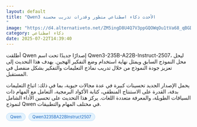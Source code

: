 ```yaml
---
layout: default
title: "Qwen3 الأحدث ذكاء اصطناعي متطور وقدرات تدريب محسنة
"
image: "https://d4.alternativeto.net/ZM5ingD8U4Q7V3ppGQOWqOu1tVa68_qBGDhCd-CtKZE/rs:fill:1520:760:0/g:ce:0:0/YWJzOi8vZGlzdC9jb250ZW50LzE3NTMxOTUxODA2NjQucG5n.png"
category: ذكاء اصطناعي
date: 2025-07-22T14:39:40
---
```


أطلقت Qwen إصدارًا جديدًا تحت اسم Qwen3-235B-A22B-Instruct-2507، ليحل محل النموذج السابق ويمثل نهاية استخدام وضع التفكير الهجين. يهدف هذا التحديث إلى تعزيز جودة النموذج من خلال تدريب نماذج التعليمات والتفكير بشكل منفصل في المستقبل.

يحمل الإصدار الجديد تحسينات كبيرة في عدة مجالات حيوية، بما في ذلك: اتباع التعليمات بدقة، القدرة على الاستنتاج المنطقي، كتابة الأكواد البرمجية، التعامل مع المهام ذات السياقات الطويلة، والمعرفة متعددة اللغات. يركز هذا التحديث على تحسين الأداء الشامل لنموذج Qwen في مختلف المهام والتطبيقات.

<div style="margin-top:2px; margin-bottom:2px;"><a href="https://bidjadraft.github.io/?query=Qwen" style="background:#e3f2fd; color:#1565c0; font-size:80%; border-radius:12px; padding:3px 10px; margin:2px 4px 2px 0; display:inline-block; border:1px solid #bbdefb; text-decoration:none;">Qwen</a> <a href="https://bidjadraft.github.io/?query=Qwen3235BA22BInstruct2507" style="background:#e3f2fd; color:#1565c0; font-size:80%; border-radius:12px; padding:3px 10px; margin:2px 4px 2px 0; display:inline-block; border:1px solid #bbdefb; text-decoration:none;">Qwen3235BA22BInstruct2507</a></div><br><br>

